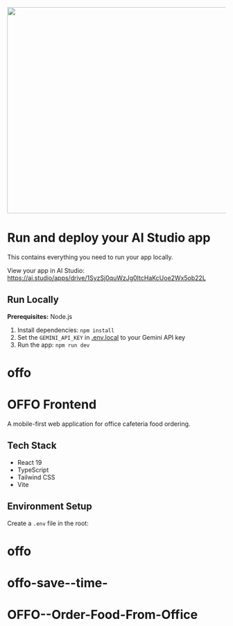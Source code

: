 <div align="center">
<img width="1200" height="475" alt="GHBanner" src="https://github.com/user-attachments/assets/0aa67016-6eaf-458a-adb2-6e31a0763ed6" />
</div>

# Run and deploy your AI Studio app

This contains everything you need to run your app locally.

View your app in AI Studio: https://ai.studio/apps/drive/1SyzSj0quWzJg0ItcHaKcUoe2Wx5ob22L

## Run Locally

**Prerequisites:**  Node.js


1. Install dependencies:
   `npm install`
2. Set the `GEMINI_API_KEY` in [.env.local](.env.local) to your Gemini API key
3. Run the app:
   `npm run dev`
# offo



# OFFO Frontend

A mobile-first web application for office cafeteria food ordering.

## Tech Stack
- React 19
- TypeScript
- Tailwind CSS
- Vite

## Environment Setup
Create a `.env` file in the root:
# offo
# offo-save--time-
# OFFO--Order-Food-From-Office
